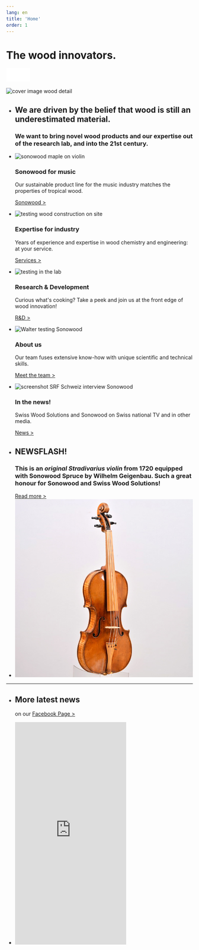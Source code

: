 ```yaml
---
lang: en
title: 'Home'
order: 1
---
```


<div class="full-width-kenburns">
<div class="wrap-bg-image">

# The wood innovators.

![arrow down](/assets/images/arrow-d-white.svg)

</div>
<img src="/assets/images/home_cover.jpg"
  srcset="/assets/images/home_cover_2x.jpg" alt="cover image wood detail">
</div>


<div class="full-width-grey">
<div class="wrap">

- ## We are driven by the belief that wood is still an underestimated material.

  ### We want to bring novel wood products and our expertise out of the research lab, and into the 21st century.

- <img src="/assets/images/home_materials.jpg"
    srcset="/assets/images/home_materials_2x.jpg" alt="sonowood maple on violin">

  ### Sonowood for music

  Our sustainable product line for the music industry matches the properties of tropical wood.

  <a class="btn" href="/en/products/sonowood">Sonowood ></a>

- <img src="/assets/images/home_services.jpg"
    srcset="/assets/images/home_services_2x.jpg" alt="testing wood construction on site">

  ### Expertise for industry
  Years of experience and expertise in wood chemistry and engineering: at your service.

  <a class="btn" href="/en/services">Services ></a>

- <img src="/assets/images/home_RD.jpg"
      srcset="/assets/images/home_RD_2x.jpg" alt="testing in the lab">

  ### Research & Development

    Curious what's cooking? Take a peek and join us at the front edge of wood innovation!

    <a class="btn" href="/en/projects">R&D ></a>

- <img src="/assets/images/home_about.jpg"
    srcset="/assets/images/home_about_2x.jpg" alt="Walter testing Sonowood">

  ### About us

  Our team fuses extensive know-how with unique scientific and technical skills.

  <a class="btn" href="/en/about">Meet the team ></a>

- <img src="/assets/images/home_news.jpg"
    srcset="/assets/images/home_news_2x.jpg" alt="screenshot SRF Schweiz interview Sonowood">

  ### In the news!

  Swiss Wood Solutions and Sonowood on Swiss national TV and in other media.

    <a class="btn" href="/en/news">News ></a>

</div>
</div>

<div class="full-width-red">
<div class="wrap -cols2">

  - ## NEWSFLASH!
    ### This is an *original Stradivarius violin* from 1720 equipped with Sonowood Spruce by Wilhelm Geigenbau. Such a great honour for **Sonowood** and Swiss Wood Solutions!
    <a class="btn -white" href="/en/projects">Read more ></a>
  - ![Sonowood on Stradivarius, credits: Wilhelm Geigenbau](/assets/images/news_201812_stradivarius.jpeg)

---

  - ## More latest news

    on our <a class="btn -white" href="https://www.facebook.com/Swiss-Wood-Solutions-1539292799446076/" target="_blank">Facebook Page ></a>

  - <iframe src="https://www.facebook.com/plugins/page.php?href=https%3A%2F%2Fwww.facebook.com%2FSwiss-Wood-Solutions-1539292799446076%2F&tabs=timeline%2C%20events&height=600&small_header=true&adapt_container_width=true&hide_cover=false&show_facepile=false&appId" height="600" style="border:1px #fef4f2;overflow:hidden;" scrolling="no" frameborder="0" allowTransparency="true" allow="encrypted-media"></iframe>

  </div>
  </div>
